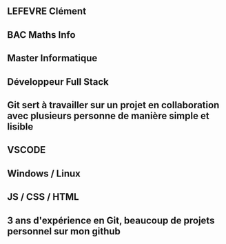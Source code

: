 
## LEFEVRE Clément
## BAC Maths Info
## Master Informatique
## Développeur Full Stack
## Git sert à travailler sur un projet en collaboration avec plusieurs personne de manière simple et lisible
## VSCODE
## Windows / Linux
## JS / CSS / HTML
## 3 ans d'expérience en Git, beaucoup de projets personnel sur mon github

